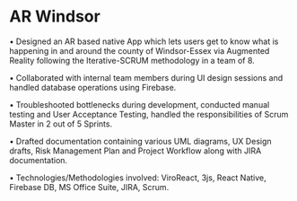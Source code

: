 # AR Windsor

• Designed an AR based native App which lets users get to know what is happening in and around the county of Windsor-Essex via Augmented Reality following the Iterative-SCRUM methodology in a team of 8.

• Collaborated with internal team members during UI design sessions and handled database operations using Firebase.

• Troubleshooted bottlenecks during development, conducted manual testing and User Acceptance Testing, handled the responsibilities of Scrum Master in 2 out of 5 Sprints.

• Drafted documentation containing various UML diagrams, UX Design drafts, Risk Management Plan and Project Workflow along with JIRA documentation. 

• Technologies/Methodologies involved: ViroReact, 3js, React Native, Firebase DB, MS Office Suite, JIRA, Scrum.
